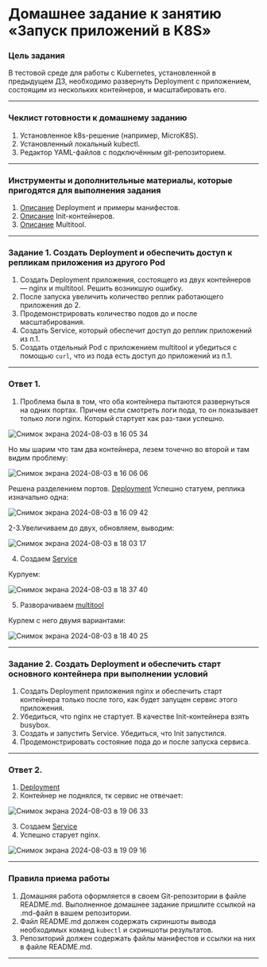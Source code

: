 # Домашнее задание к занятию «Запуск приложений в K8S»

### Цель задания

В тестовой среде для работы с Kubernetes, установленной в предыдущем ДЗ, необходимо развернуть Deployment с приложением, состоящим из нескольких контейнеров, и масштабировать его.

------

### Чеклист готовности к домашнему заданию

1. Установленное k8s-решение (например, MicroK8S).
2. Установленный локальный kubectl.
3. Редактор YAML-файлов с подключённым git-репозиторием.

------

### Инструменты и дополнительные материалы, которые пригодятся для выполнения задания

1. [Описание](https://kubernetes.io/docs/concepts/workloads/controllers/deployment/) Deployment и примеры манифестов.
2. [Описание](https://kubernetes.io/docs/concepts/workloads/pods/init-containers/) Init-контейнеров.
3. [Описание](https://github.com/wbitt/Network-MultiTool) Multitool.

------

### Задание 1. Создать Deployment и обеспечить доступ к репликам приложения из другого Pod

1. Создать Deployment приложения, состоящего из двух контейнеров — nginx и multitool. Решить возникшую ошибку.
2. После запуска увеличить количество реплик работающего приложения до 2.
3. Продемонстрировать количество подов до и после масштабирования.
4. Создать Service, который обеспечит доступ до реплик приложений из п.1.
5. Создать отдельный Pod с приложением multitool и убедиться с помощью `curl`, что из пода есть доступ до приложений из п.1.

------
### Ответ 1.
1. Проблема была в том, что оба контейнера пытаются развернуться на одних портах. Причем если смотреть логи пода, то он показывает только логи nginx.  Который стартует как раз-таки успешно. 

![Снимок экрана 2024-08-03 в 16 05 34](https://github.com/user-attachments/assets/b86084e5-c3c9-4e65-91ca-ec83a7c49bdb)

Но мы шарим что там два контейнера, лезем точечно во второй и там видим проблему:  

![Снимок экрана 2024-08-03 в 16 06 06](https://github.com/user-attachments/assets/719508d5-2394-4511-bfc0-aae1b60e1b74)


Решена разделением портов. [Deployment](https://github.com/alexandreevich/kuber-homeworks/blob/main/1.3/deployment_example.yml)
Успешно статуем, реплика изначально одна:

![Снимок экрана 2024-08-03 в 16 09 42](https://github.com/user-attachments/assets/79d4ddd2-481e-48ae-8b97-3c74331c0c11)


2-3.Увеличиваем до двух, обновляем, выводим: 

![Снимок экрана 2024-08-03 в 18 03 17](https://github.com/user-attachments/assets/f2ad724e-48d8-44b0-94f3-aa83980cb616)

4. Создаем [Service](https://github.com/alexandreevich/kuber-homeworks/blob/main/1.3/svc-nginx-multi.yml)

Курлуем: 

![Снимок экрана 2024-08-03 в 18 37 40](https://github.com/user-attachments/assets/4c0f5dd6-2c6a-4c5d-93a3-6a30d05bf481)



5. Разворачиваем [multitool](https://github.com/alexandreevich/kuber-homeworks/blob/main/1.3/multitool.yml)

Курлем с него двумя вариантами: 

![Снимок экрана 2024-08-03 в 18 40 25](https://github.com/user-attachments/assets/52e2fd8d-38fb-44e9-90f2-87138d49ebed)




------

### Задание 2. Создать Deployment и обеспечить старт основного контейнера при выполнении условий

1. Создать Deployment приложения nginx и обеспечить старт контейнера только после того, как будет запущен сервис этого приложения.
2. Убедиться, что nginx не стартует. В качестве Init-контейнера взять busybox.
3. Создать и запустить Service. Убедиться, что Init запустился.
4. Продемонстрировать состояние пода до и после запуска сервиса.

------
### Ответ 2.

1. [Deployment](https://github.com/alexandreevich/kuber-homeworks/blob/main/1.3/deployment2.yml)
2. Контейнер не поднялся, тк сервис не отвечает:

![Снимок экрана 2024-08-03 в 19 06 33](https://github.com/user-attachments/assets/68f8df70-dbbb-49e6-8560-bf0947c29bc7)

3. Создаем [Service](https://github.com/alexandreevich/kuber-homeworks/blob/main/1.3/svc-nginx2.yml)
4. Успешно старует nginx. 

![Снимок экрана 2024-08-03 в 19 09 16](https://github.com/user-attachments/assets/eb1cf150-f001-4ffa-abe0-a86fc8fda631)




------
### Правила приема работы

1. Домашняя работа оформляется в своем Git-репозитории в файле README.md. Выполненное домашнее задание пришлите ссылкой на .md-файл в вашем репозитории.
2. Файл README.md должен содержать скриншоты вывода необходимых команд `kubectl` и скриншоты результатов.
3. Репозиторий должен содержать файлы манифестов и ссылки на них в файле README.md.

------
